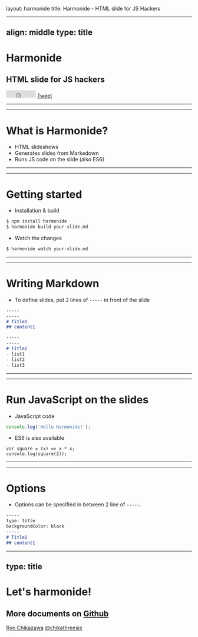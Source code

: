 layout: harmonide
title: Harmonide - HTML slide for JS Hackers

-----
align: middle
type: title
-----

# Harmonide
## HTML slide for JS hackers

<iframe src="http://ghbtns.com/github-btn.html?user=chikathreesix&repo=harmonide&type=watch&count=true" allowtransparency="true" frameborder="0" scrolling="0" width="80" height="20" style="display: inline-block"></iframe>
<a href="https://twitter.com/share" class="twitter-share-button" data-url="http://harmonide.com/" data-via="chikathreesix">Tweet</a>
<script>!function(d,s,id){var js,fjs=d.getElementsByTagName(s)[0],p=/^http:/.test(d.location)?'http':'https';if(!d.getElementById(id)){js=d.createElement(s);js.id=id;js.src=p+'://platform.twitter.com/widgets.js';fjs.parentNode.insertBefore(js,fjs);}}(document, 'script', 'twitter-wjs');</script>


-----
-----

# What is Harmonide?
- HTML slideshows
- Generates slides from Markedown
- Runs JS code on the slide (also ES6)


-----
-----

# Getting started

- Installation & build

```sh
$ npm install harmonide
$ harmonide build your-slide.md
```

- Watch the changes

```sh
$ harmonide watch your-slide.md
```

-----
-----

# Writing Markdown

- To define slides, put 2 lines of `-----` in front of the slide

```md
-----
-----
# Title1
## content1

-----
-----
# Title2
- list1
- list2
- list3
```

-----
-----

# Run JavaScript on the slides

- JavaScript code

```js
console.log('Hello Harmonide!');
```

- ES6 is also available

```jses6
var square = (x) => x * x;
console.log(square(2));
```

-----
-----

# Options

- Options can be specified in between 2 line of `-----`.

```md
-----
type: title
backgroundColor: black
-----
# Title1
## content1
```

-----
type: title
-----

# Let's harmonide!

## More documents on [Github](https://github.com/chikathreesix/harmonide)

[Ryo Chikazawa](http://ryochikazawa.com) [@chikathreesix](https://twitter.com/chikathreesix)
